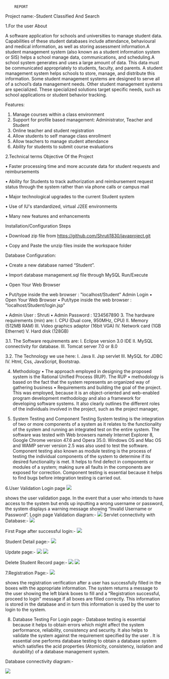 		REPORT
Project name:-Student Classified And Search





1.For the user
About 
	
A software application for schools and universities to manage student data. Capabilities of these student databases include attendance, behavioural and medical information, as well as storing assessment information.A student management system (also known as a student information system or SIS) helps a school manage data, communications, and scheduling.A school system generates and uses a large amount of data. This data must be communicated appropriately to students, faculty, and parents. A student management system helps schools to store, manage, and distribute this information.
Some student management systems are designed to serve all of a school’s data management needs. Other student management systems are specialized. These specialized solutions target specific needs, such as school applications or student behavior tracking.

Features:
1.	Manage courses within a class environment
2.	Support for profile based management: Administrator, Teacher and Student
3.	Online teacher and student registration
4.	Allow students to self manage class enrollment
5.	Allow teachers to manage student attendance
6.	Ability for students to submit course evaluations





2.Technical terms 
Objective Of the Project

•	Faster processing time and more accurate data for student requests and reimbursements

•	Ability for Students to track authorization and reimbursement request status through the system rather than via phone calls or campus mail

•	Major technological upgrades to the current Student system

•	Use of IU's standardized, virtual J2EE environments

•	Many new features and enhancements

Installation/Configuration Steps

•	Download zip file from https://github.com/Shruti1830/javaproject.git

•	Copy and Paste the unzip files inside the workspace folder

Database Configuration:

•	Create a new database named “Student”.

•	Import database management.sql file through MySQL
Run/Execute 

•	Open Your Web Browser

•	Put/type inside the web browser : "localhost/Student"
Admin Login
•	Open Your Web Browser
•	Put/type inside the web browser : "localhost/Student/login.jsp"


•	Admin User : Shruti
•	Admin Password : 1234567890
3. The hardware requirements (min) are: 
I.	CPU (Dual core, 950MHz, CPU) 
II.	Memory (512MB RAM) 
III.	Video graphics adaptor (16bit VGA) 
IV.	Network card (1GB Ethernet) 
V.	Hard disk (128GB) 

3.1. The Software requirements are:
I.	Eclipse version 3.0 IDE
II.	MySQL connectivity for database.
III.	Tomcat server 7.0 or 8.0


3.2. The Technology we use here:
I.	Java
II.	Jsp servlet
III.	MySQL for JDBC
IV.	Html, Css, JavaScript, Bootstrap.

4. Methodology 
•	The approach employed in designing the proposed system is the Rational Unified Process (RUP). The RUP 
•	methodology is based on the fact that the system represents an organized way of gathering business 
•	Requirements and building the goal of the project. This was employed, because it is an object-oriented and web-enabled program development methodology and also a framework for developing software systems. It also clearly outlines the different roles of the individuals involved in the project, such as the project manager, 





5. System Testing and Component Testing 
System testing is the integration of two or more components of a system as it relates to the functionality of the 
system and running an integrated test on the entire system. The software was tested with Web browsers namely 
Internet Explorer 8, Google Chrome version 47.6 and Opera 35.0. Windows OS and Mac OS and WAMP server 
version 2.5 was also used to test the software. 
Component testing also known as module testing is the process of testing the individual components of the 
system to determine if its desired functionality is met. It helps to find defect in components or modules of a 
system; making sure all faults in the components are exposed for correction. Component testing is essential 
because it helps to find bugs before integration testing is carried out. 

6.User Validation 
Login page
![ ](images/2.png) 

shows the user validation page. In the event that a user who intends to have access to the system but 
ends up inputting a wrong username or password, the system displays a warning message showing “Invalid 
Username or Password”. 
Login page Validation diagram:-
![ ](images/1.0.png)
Servlet connectivity with Database:-
![ ](images/1.png)

First Page after successful login:-
![ ](images/3.png)

Student Detail page:-
![ ](images/4.png)




Update page:-
![ ](images/5.png) 
![ ](images/6.png)


 

Delete Student Record page:-
![ ](images/7.png) 
![ ](images/8.png)
 





7.Registration Page:-
![ ](images/9.png) 

shows the registration verification after a user has successfully filled in the boxes with the appropriate 
information. The system returns a message to the user showing the left blank boxes to fill and a “Registration 
successful, proceed to login” message if all boxes are filled correctly. This information is stored in the database 
and in turn this information is used by the user to login to the system. 

8. Database Testing For Login page:-
Database testing is essential because it helps to obtain errors which might affect the system performance, 
reliability, consistency and security. It also helps to validate the system against the requirement specified by the 
user  . It is essential one performs database testing to obtain a database system which satisfies the acid 
properties (Atomicity, consistency, isolation and durability) of a database management system. 

 
Database connectivity diagram:-
 
![ ](images/10.png)
